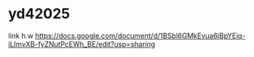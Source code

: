 # yd42025
link h.w 
https://docs.google.com/document/d/1BSbl6GMkEvua6jBpYEiq-iLImvXB-fyZNutPcEWh_BE/edit?usp=sharing 